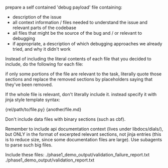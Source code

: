 prepare a self contained 'debug payload' file containing:

- description of the issue
- all context information / files needed to understand the issue and relevant parts of the codebase
- all files that might be the source of the bug and / or relevant to debugging 
- if appropriate, a description of which debugging approaches we already tried, and why it didn't work

Instead of including the literal contents of each file that you decided to include, do the following for each file:

if only some portions of the file are relevant to the task, literally quote those sections and replace the removed 
sections by placeholders saying that they've been removed. 

If the whole file is relevant, don't literally include it. instead specify it with 
jinja style template syntax:

{rel/path/to/file.py}
{another/file.md}

Don't include data files with binary sections (such as cbf).


Remember to include api documentation context (lives under libdocs/dials/), but ONLY in the format of excerpted relevant sections, not jinja entries (this is to reduce size, since some documentation files are large). Use subagents to parse such big files.

Include these files:
./phase1_demo_output/validation_failure_report.txt
./phase1_demo_output/validation_report.txt
